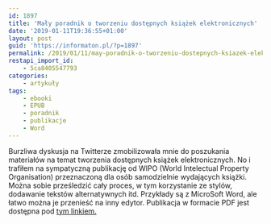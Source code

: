 ```yaml
---
id: 1897
title: 'Mały poradnik o tworzeniu dostępnych książek elektronicznych'
date: '2019-01-11T19:36:55+01:00'
layout: post
guid: 'https://informaton.pl/?p=1897'
permalink: /2019/01/11/may-poradnik-o-tworzeniu-dostepnych-ksiazek-elektronicznych/
restapi_import_id:
    - 5ca8405547793
categories:
    - artykuły
tags:
    - ebooki
    - EPUB
    - poradnik
    - publikacje
    - Word
---
```


Burzliwa dyskusja na Twitterze zmobilizowała mnie do poszukania materiałów na temat tworzenia dostępnych książek elektronicznych. No i trafiłem na sympatyczną publikację od WIPO (World Intelectual Property Organisation) przeznaczoną dla osób samodzielnie wydających książki. Można sobie prześledzić cały proces, w tym korzystanie ze stylów, dodawanie tekstów alternatywnych itd. Przykłady są z MicroSoft Word, ale łatwo można je przenieść na inny edytor. Publikacja w formacie PDF jest dostępna pod [tym linkiem.](https://www.internationalauthors.org/wp-content/uploads/2017/11/Accessible-eBook-Guidelines-for-Self-Publishing-Authors.pdf)